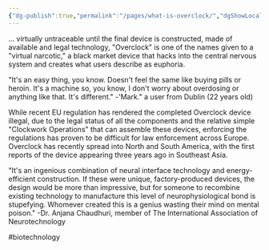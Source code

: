 ```yaml
---
{"dg-publish":true,"permalink":"/pages/what-is-overclock/","dgShowLocalGraph":true}
---
```



... virtually untraceable until the final device is constructed, made of available and legal technology, "Overclock" is one of the names given to a "virtual narcotic," a black market device that hacks into the central nervous system and creates what users describe as euphoria. 

"It's an easy thing, you know. Doesn't feel the same like buying pills or heroin. It's a machine so, you know, I don't worry about overdosing or anything like that. It's different." 
-'Mark." a user from Dublin (22 years old)

While recent EU regulation has rendered the completed Overclock device illegal, due to the legal status of all the components and the relative simple "Clockwork Operations" that can assemble these devices, enforcing the regulations has proven to be difficult for law enforcement across Europe. Overclock has recently spread into North and South America, with the first reports of the device appearing three years ago in Southeast Asia. 

"It's an ingenious combination of neural interface technology and energy-efficient construction. If these were unique, factory-pro­duced devices, the design would be more than impressive, but for someone to recombine existing technology to manufacture this level of neurophysiological bond is stupefying. Whomever created this is a genius wasting their mind on mental poison." 
-Dr. Anjana Chaudhuri, member of The International Association of Neurotechnology

#biotechnology 